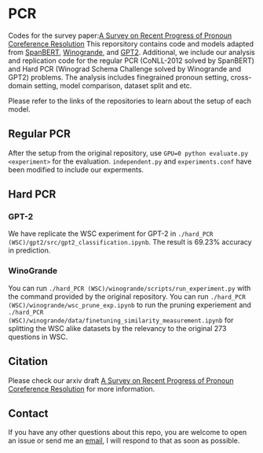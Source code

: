 # PCR
Codes for the survey paper:[A Survey on Recent Progress of Pronoun Coreference Resolution](https://arxiv.org/abs/2009.12721) 
This reporsitory contains code and models adapted from [SpanBERT](https://github.com/younghz/Markdown), [Winogrande](https://github.com/allenai/winogrande), and [GPT2](https://github.com/openai/gpt-2). Additional, we include our analysis and replication code for the regular PCR (CoNLL-2012 solved by SpanBERT) and Hard PCR (Winograd Schema Challenge solved by Winogrande and GPT2) problems. The analysis includes finegrained pronoun setting, cross-domain setting, model comparison, dataset split and etc.


Please refer to the links of the repositories to learn about the setup of each model.

## Regular PCR
After the setup from the original repository, use `GPU=0 python evaluate.py <experiment>` for the evaluation. `independent.py` and `experiments.conf` have been modified to include our experments. 

## Hard PCR
### GPT-2
We have replicate the WSC experiment for GPT-2 in `./hard_PCR (WSC)/gpt2/src/gpt2_classification.ipynb`. The result is 69.23% accuracy in prediction.

### WinoGrande
You can run `./hard_PCR (WSC)/winogrande/scripts/run_experiment.py` with the command provided by the original repository. You can run `./hard_PCR (WSC)/winogrande/wsc_prune_exp.ipynb` to run the pruning experiement and  `./hard_PCR (WSC)/winogrande/data/finetuning_similarity_measurement.ipynb` for splitting the WSC alike datasets by the relevancy to the original 273 questions in WSC.

## Citation
Please check our arxiv draft [A Survey on Recent Progress of Pronoun Coreference Resolution](https://arxiv.org/abs/2009.12721) for more information.

## Contact
If you have any other questions about this repo, you are welcome to open an issue or send me an [email](xzhaoar@connect.ust.hk), I will respond to that as soon as possible.
